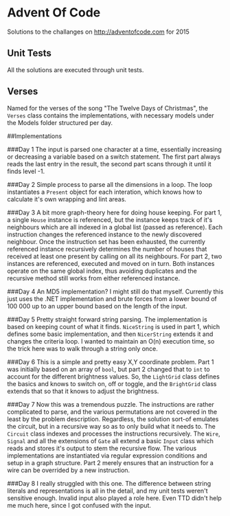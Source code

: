 # Advent Of Code
Solutions to the challanges on http://adventofcode.com for 2015

## Unit Tests
All the solutions are executed through unit tests.

## Verses
Named for the verses of the song "The Twelve Days of Christmas", the ```Verses``` class contains the implementations, with necessary models under the Models folder structured per day.

##Implementations

###Day 1
The input is parsed one character at a time, essentially increasing or decreasing a variable based on a switch statement. The first part always reads the last entry in the result, the second part scans through it until it finds level -1.

###Day 2
Simple process to parse all the dimensions in a loop. The loop instantiates a ```Present``` object for each interation, which knows how to calculate it's own wrapping and lint areas.

###Day 3
A bit more graph-theory here for doing house keeping. For part 1, a single ```House``` instance is referenced, but the instance keeps track of it's neighbours which are all indexed in a global list (passed as reference). Each instruction changes the referenced instance to the newly discovered neighbour. Once the instruction set has been exhausted, the currently referenced instance recursively determines the number of houses that received at least one present by calling on all its neighbours. For part 2, two instances are referenced, executed and moved on in turn. Both instances operate on the same global index, thus avoiding duplicates and the recursive method still works from either referenced instance.

###Day 4
An MD5 implementation? I might still do that myself. Currently this just uses the .NET implementation and brute forces from a lower bound of 100 000 up to an upper bound based on the length of the input.

###Day 5
Pretty straight forward string parsing. The implementation is based on keeping count of what it finds. ```NiceString``` is used in part 1, which defines some basic implementation, and then ```NicerString``` extends it and changes the criteria loop. I wanted to maintain an O(n) execution time, so the trick here was to walk through a string only once.

###Day 6
This is a simple and pretty easy X,Y coordinate problem. Part 1 was initially based on an array of ```bool```, but part 2 changed that to ```int``` to account for the different brightness values. So, the ```LightGrid``` class defines the basics and knows to switch on, off or toggle, and the ```BrightGrid``` class extends that so that it knows to adjust the brightness.

###Day 7
Now this was a tremendous puzzle. The instructions are rather complicated to parse, and the various permutations are not covered in the least by the problem description. Regardless, the solution sort-of emulates the circuit, but in a recursive way so as to only build what it needs to. The ```Circuit``` class indexes and processes the instructions recursively. The ```Wire```, ```Signal``` and all the extensions of ```Gate``` all extend a basic ```Input``` class which reads and stores it's output to stem the recursive flow. The various implementations are instantiated via regular expression conditions and setup in a graph structure. Part 2 merely ensures that an instruction for a wire can be overrided by a new instruction.

###Day 8
I really struggled with this one. The difference between string literals and representations is all in the detail, and my unit tests weren't sensitive enough. Invalid input also played a role here. Even TTD didn't help me much here, since I got confused with the input.